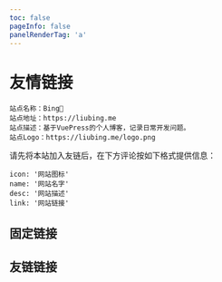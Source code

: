 ```yaml
---
toc: false
pageInfo: false
panelRenderTag: 'a'
---
```


# 友情链接

```
站点名称：Bing🐣
站点地址：https://liubing.me
站点描述：基于VuePress的个人博客，记录日常开发问题。
站点Logo：https://liubing.me/logo.png
```

请先将本站加入友链后，在下方评论按如下格式提供信息：

```
icon: '网站图标'
name: '网站名字'
desc: '网站描述'
link: '网站链接'
```

## 固定链接

<ProjectPanel :projects="projects1" />

## 友链链接

<ProjectPanel :projects="projects2" />

<script setup lang="ts">
  const projects1 = [
    {
      icon: 'https://cn.vuejs.org/logo.svg',
      name: 'Vue',
      desc: '渐进式 JavaScript 框架',
      link: 'https://cn.vuejs.org/'
    },
    {
      icon: 'https://v2.vuepress.vuejs.org/images/hero.png',
      name: 'VuePress',
      desc: 'Vue 驱动的静态网站生成器',
      link: 'https://v2.vuepress.vuejs.org/zh/'
    },
    {
      icon: 'https://vuepress-theme-hope.github.io/v2/assets/icon/ms-icon-144.png',
      name: 'VuePress Theme Hope',
      desc: '一个具有强大功能的 vuepress 主题✨',
      link: 'https://vuepress-theme-hope.github.io/v2/zh/'
    },
    {
      icon: 'https://image.liubing.me/2022/12/30/c827badf9fa7a.jpg',
      name: 'iconfont',
      desc: '阿里巴巴矢量图标库。',
      link: 'https://www.iconfont.cn/'
    }
  ]
  const projects2 =  [
    {
      icon: 'https://file.mo7.cc/static/lxh_gif/lxh_71.gif',
      name: '墨七',
      desc: '简单快乐，理应如此。',
      link: 'https://blog.mo7.cc/'
    }
  ]
</script>

